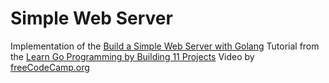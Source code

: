 # Simple Web Server

Implementation of the [Build a Simple Web Server with Golang](https://youtu.be/jFfo23yIWac) Tutorial from the [Learn Go Programming by Building 11 Projects](https://www.youtube.com/watch?v=jFfo23yIWac) Video by [freeCodeCamp.org](https://www.youtube.com/c/Freecodecamp)
